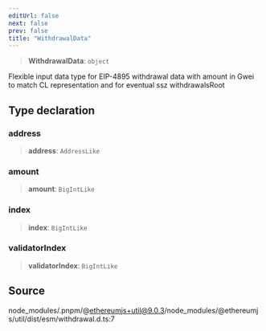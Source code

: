 ```yaml
---
editUrl: false
next: false
prev: false
title: "WithdrawalData"
---
```


> **WithdrawalData**: `object`

Flexible input data type for EIP-4895 withdrawal data with amount in Gwei to
match CL representation and for eventual ssz withdrawalsRoot

## Type declaration

### address

> **address**: `AddressLike`

### amount

> **amount**: `BigIntLike`

### index

> **index**: `BigIntLike`

### validatorIndex

> **validatorIndex**: `BigIntLike`

## Source

node\_modules/.pnpm/@ethereumjs+util@9.0.3/node\_modules/@ethereumjs/util/dist/esm/withdrawal.d.ts:7
